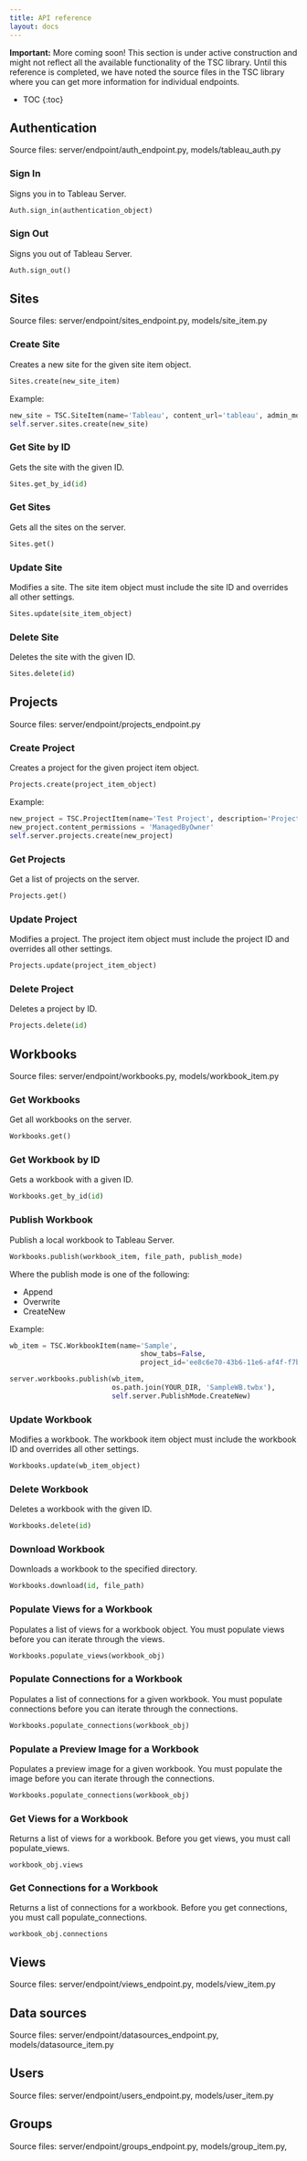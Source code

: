 ```yaml
---
title: API reference
layout: docs
---
```


<div class="alert alert-info">
    <b>Important:</b> More coming soon! This section is under active construction and might not reflect all the available functionality of the TSC library.
    Until this reference is completed, we have noted the source files in the TSC library where you can get more information for individual endpoints.
</div>

* TOC
{:toc}

## Authentication

Source files: server/endpoint/auth_endpoint.py, models/tableau_auth.py

### Sign In

Signs you in to Tableau Server.

```py
Auth.sign_in(authentication_object)
```

### Sign Out

Signs you out of Tableau Server.

```py
Auth.sign_out()
```

## Sites

Source files: server/endpoint/sites_endpoint.py, models/site_item.py

### Create Site

Creates a new site for the given site item object.

```py
Sites.create(new_site_item)
```

Example:

```py
new_site = TSC.SiteItem(name='Tableau', content_url='tableau', admin_mode=TSC.SiteItem.AdminMode.ContentAndUsers, user_quota=15, storage_quota=1000, disable_subscriptions=True)
self.server.sites.create(new_site)
```

### Get Site by ID

Gets the site with the given ID.

```py
Sites.get_by_id(id)
```

### Get Sites

Gets all the sites on the server.

```py
Sites.get()
```

### Update Site

Modifies a site. The site item object must include the site ID and overrides all other settings.

```py
Sites.update(site_item_object)
```

### Delete Site

Deletes the site with the given ID.

```py
Sites.delete(id)
```

## Projects

Source files: server/endpoint/projects_endpoint.py

### Create Project

Creates a project for the given project item object.

```py
Projects.create(project_item_object)
```

Example:

```py
new_project = TSC.ProjectItem(name='Test Project', description='Project created for testing')
new_project.content_permissions = 'ManagedByOwner'
self.server.projects.create(new_project)
```

### Get Projects

Get a list of projects on the server.

```py
Projects.get()
```

### Update Project

Modifies a project. The project item object must include the project ID and overrides all other settings.

```py
Projects.update(project_item_object)
```

### Delete Project

Deletes a project by ID.

```py
Projects.delete(id)
```

## Workbooks

Source files: server/endpoint/workbooks.py, models/workbook_item.py

### Get Workbooks

Get all workbooks on the server.

```py
Workbooks.get()
```

### Get Workbook by ID

Gets a workbook with a given ID.

```py
Workbooks.get_by_id(id)
```

### Publish Workbook

Publish a local workbook to Tableau Server.

```py
Workbooks.publish(workbook_item, file_path, publish_mode)
```

Where the publish mode is one of the following:

* Append
* Overwrite
* CreateNew

Example:

```py
wb_item = TSC.WorkbookItem(name='Sample',
                                show_tabs=False,
                                project_id='ee8c6e70-43b6-11e6-af4f-f7b0d8e20760')

server.workbooks.publish(wb_item,
                         os.path.join(YOUR_DIR, 'SampleWB.twbx'),
                         self.server.PublishMode.CreateNew)
```

### Update Workbook

Modifies a workbook. The workbook item object must include the workbook ID and overrides all other settings.

```py
Workbooks.update(wb_item_object)
```

### Delete Workbook

Deletes a workbook with the given ID.

```py
Workbooks.delete(id)
```

### Download Workbook

Downloads a workbook to the specified directory.

```py
Workbooks.download(id, file_path)
```

### Populate Views for a Workbook

Populates a list of views for a workbook object. You must populate views before you can iterate through the views.

```py
Workbooks.populate_views(workbook_obj)
```

### Populate Connections for a Workbook

Populates a list of connections for a given workbook. You must populate connections before you can iterate through the
connections.

```py
Workbooks.populate_connections(workbook_obj)
```

### Populate a Preview Image for a Workbook

Populates a preview image for a given workbook. You must populate the image before you can iterate through the
connections.

```py
Workbooks.populate_connections(workbook_obj)
```

### Get Views for a Workbook

Returns a list of views for a workbook. Before you get views, you must call populate_views.

```
workbook_obj.views
```

### Get Connections for a Workbook

Returns a list of connections for a workbook. Before you get connections, you must call populate_connections.

```
workbook_obj.connections
```



## Views

Source files: server/endpoint/views_endpoint.py, models/view_item.py



## Data sources

Source files: server/endpoint/datasources_endpoint.py, models/datasource_item.py


## Users

Source files: server/endpoint/users_endpoint.py, models/user_item.py

## Groups

Source files: server/endpoint/groups_endpoint.py, models/group_item.py,

